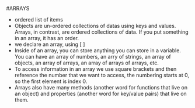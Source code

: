 #ARRAYS
* ordered list of items
* Objects are un-ordered collections of datas using keys and values. Arrays, in contrast, are ordered collections of data. If you put something in an array, it has an order. 
* we declare an array, using [ ]
* Inside of an array, you can store anything you can store in a variable. You can have an array of numbers, an arry of strings, an array of objects, an array of arrays, an array of arrays of arrays, etc.
* To access information in an array we use square brackets and then reference the number that we want to access, the numbering starts at 0, so the first element is index 0.
* Arrays also have many methods (another word for functions that live on an object) and properties (another word for key/value pairs) that live on them.